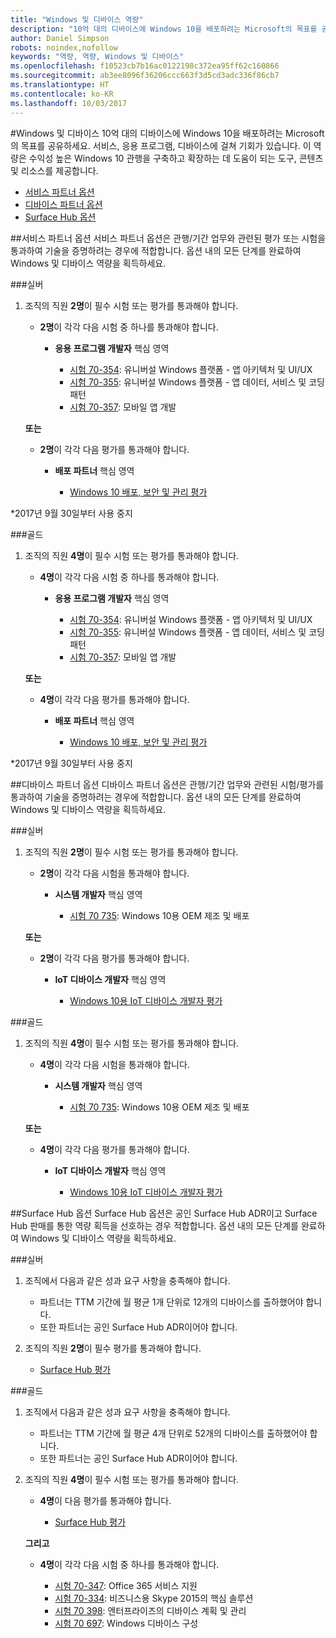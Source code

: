 ```yaml
---
title: "Windows 및 디바이스 역량"
description: "10억 대의 디바이스에 Windows 10을 배포하려는 Microsoft의 목표를 공유하세요. 서비스, 응용 프로그램, 디바이스에 걸쳐 기회가 있습니다. 이 역량은 수익성 높은 Windows 10 관행을 구축하고 확장하는 데 도움이 되는 도구, 콘텐츠 및 리소스를 제공합니다."
author: Daniel Simpson
robots: noindex,nofollow
keywords: "역량, 역량, Windows 및 디바이스"
ms.openlocfilehash: f10523cb7b16ac0122198c372ea95ff62c160866
ms.sourcegitcommit: ab3ee8096f36206ccc663f3d5cd3adc336f86cb7
ms.translationtype: HT
ms.contentlocale: ko-KR
ms.lasthandoff: 10/03/2017
---
```

#<a name="windows-and-devices"></a>Windows 및 디바이스 
10억 대의 디바이스에 Windows 10을 배포하려는 Microsoft의 목표를 공유하세요. 서비스, 응용 프로그램, 디바이스에 걸쳐 기회가 있습니다. 이 역량은 수익성 높은 Windows 10 관행을 구축하고 확장하는 데 도움이 되는 도구, 콘텐츠 및 리소스를 제공합니다.

- [서비스 파트너 옵션](#service-partner-option)
- [디바이스 파트너 옵션](#device-partner-option)
- [Surface Hub 옵션](#surface-hub-option)

##<a name="service-partner-option"></a>서비스 파트너 옵션
서비스 파트너 옵션은 관행/기간 업무와 관련된 평가 또는 시험을 통과하여 기술을 증명하려는 경우에 적합합니다. 옵션 내의 모든 단계를 완료하여 Windows 및 디바이스 역량을 획득하세요.

###<a name="silver"></a>실버
1. 조직의 직원 **2명**이 필수 시험 또는 평가를 통과해야 합니다.

    - **2명**이 각각 다음 시험 중 하나를 통과해야 합니다.

        - **응용 프로그램 개발자** 핵심 영역

            - [시험 70-354](https://www.microsoft.com/en-us/learning/exam-70-354.aspx): 유니버설 Windows 플랫폼 - 앱 아키텍처 및 UI/UX
            - [시험 70-355](https://www.microsoft.com/en-us/learning/exam-70-355.aspx): 유니버설 Windows 플랫폼 - 앱 데이터, 서비스 및 코딩 패턴
            - [시험 70-357](https://www.microsoft.com/en-us/learning/exam-70-357.aspx): 모바일 앱 개발

    **또는**

    - **2명**이 각각 다음 평가를 통과해야 합니다.

        - **배포 파트너** 핵심 영역

            - [Windows 10 배포, 보안 및 관리 평가](https://partneruniversity.microsoft.com/?whr=uri:MicrosoftAccount&courseId=16022&scoId=eGcisv8BC_3806265419)

*2017년 9월 30일부터 사용 중지

###<a name="gold"></a>골드
1. 조직의 직원 **4명**이 필수 시험 또는 평가를 통과해야 합니다.
    - **4명**이 각각 다음 시험 중 하나를 통과해야 합니다.
        - **응용 프로그램 개발자** 핵심 영역

            - [시험 70-354](https://www.microsoft.com/en-us/learning/exam-70-354.aspx): 유니버설 Windows 플랫폼 - 앱 아키텍처 및 UI/UX
            - [시험 70-355](https://www.microsoft.com/en-us/learning/exam-70-355.aspx): 유니버설 Windows 플랫폼 - 앱 데이터, 서비스 및 코딩 패턴
            - [시험 70-357](https://www.microsoft.com/en-us/learning/exam-70-357.aspx): 모바일 앱 개발

    **또는**

    - **4명**이 각각 다음 평가를 통과해야 합니다.

        - **배포 파트너** 핵심 영역

            - [Windows 10 배포, 보안 및 관리 평가](https://partneruniversity.microsoft.com/?whr=uri:MicrosoftAccount&courseId=16022&scoId=eGcisv8BC_3806265419)

*2017년 9월 30일부터 사용 중지

##<a name="device-partner-option"></a>디바이스 파트너 옵션
디바이스 파트너 옵션은 관행/기간 업무와 관련된 시험/평가를 통과하여 기술을 증명하려는 경우에 적합합니다. 옵션 내의 모든 단계를 완료하여 Windows 및 디바이스 역량을 획득하세요.

###<a name="silver"></a>실버
1. 조직의 직원 **2명**이 필수 시험 또는 평가를 통과해야 합니다.

    - **2명**이 각각 다음 시험을 통과해야 합니다.

        - **시스템 개발자** 핵심 영역

            - [시험 70 735](https://www.microsoft.com/en-us/learning/exam-70-735.aspx): Windows 10용 OEM 제조 및 배포

    **또는**

    - **2명**이 각각 다음 평가를 통과해야 합니다.

        - **IoT 디바이스 개발자** 핵심 영역

            - [Windows 10용 IoT 디바이스 개발자 평가](https://partneruniversity.microsoft.com/?whr=uri:MicrosoftAccount&courseId=15887&scoId=mwJPK2B8B_9004778676)

###<a name="gold"></a>골드
1. 조직의 직원 **4명**이 필수 시험 또는 평가를 통과해야 합니다.

    - **4명**이 각각 다음 시험을 통과해야 합니다.

        - **시스템 개발자** 핵심 영역

            - [시험 70 735](https://www.microsoft.com/en-us/learning/exam-70-735.aspx): Windows 10용 OEM 제조 및 배포

    **또는**

    - **4명**이 각각 다음 평가를 통과해야 합니다.

        - **IoT 디바이스 개발자** 핵심 영역
        
            - [Windows 10용 IoT 디바이스 개발자 평가](https://partneruniversity.microsoft.com/?whr=uri:MicrosoftAccount&courseId=15887&scoId=mwJPK2B8B_9004778676)

##<a name="surface-hub-option"></a>Surface Hub 옵션
Surface Hub 옵션은 공인 Surface Hub ADR이고 Surface Hub 판매를 통한 역량 획득을 선호하는 경우 적합합니다. 옵션 내의 모든 단계를 완료하여 Windows 및 디바이스 역량을 획득하세요.

###<a name="silver"></a>실버
1. 조직에서 다음과 같은 성과 요구 사항을 충족해야 합니다.

    - 파트너는 TTM 기간에 월 평균 1개 단위로 12개의 디바이스를 출하했어야 합니다.
    - 또한 파트너는 공인 Surface Hub ADR이어야 합니다.

2. 조직의 직원 **2명**이 필수 평가를 통과해야 합니다.

    - [Surface Hub 평가](https://PartnerUniversity.microsoft.com?whr=uri:MicrosoftAccount&courseId=16722&scoId=jcNMRQouC_5906265419)


###<a name="gold"></a>골드
1. 조직에서 다음과 같은 성과 요구 사항을 충족해야 합니다.

    - 파트너는 TTM 기간에 월 평균 4개 단위로 52개의 디바이스를 출하했어야 합니다.
    - 또한 파트너는 공인 Surface Hub ADR이어야 합니다.

2. 조직의 직원 **4명**이 필수 시험 또는 평가를 통과해야 합니다.

    - **4명**이 다음 평가를 통과해야 합니다.
    
        - [Surface Hub 평가](https://PartnerUniversity.microsoft.com?whr=uri:MicrosoftAccount&courseId=16722&scoId=jcNMRQouC_5906265419)
    
    **그리고**

    - **4명**이 각각 다음 시험 중 하나를 통과해야 합니다.

        - [시험 70-347](https://www.microsoft.com/en-us/learning/exam-70-347.aspx): Office 365 서비스 지원
        - [시험 70-334](https://www.microsoft.com/en-us/learning/exam-70-334.aspx): 비즈니스용 Skype 2015의 핵심 솔루션 
        - [시험 70 398](https://www.microsoft.com/en-us/learning/exam-70-398.aspx): 엔터프라이즈의 디바이스 계획 및 관리
        - [시험 70 697](https://www.microsoft.com/en-us/learning/exam-70-697.aspx): Windows 디바이스 구성 



      



 


